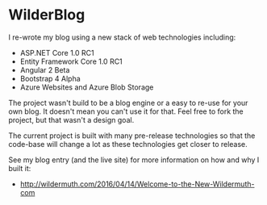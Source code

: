 # WilderBlog

I re-wrote my blog using a new stack of web technologies including:

 - ASP.NET Core 1.0 RC1
 - Entity Framework Core 1.0 RC1
 - Angular 2 Beta
 - Bootstrap 4 Alpha
 - Azure Websites and Azure Blob Storage
 
The project wasn't build to be a blog engine or a easy to re-use for your own blog. It doesn't mean you can't use it for that. Feel free to fork the project, but that wasn't a design goal. 

The current project is built with many pre-release technologies so that the code-base will change a lot as these technologies get closer to release. 

See my blog entry (and the live site) for more information on how and why I built it:

- http://wildermuth.com/2016/04/14/Welcome-to-the-New-Wildermuth-com

